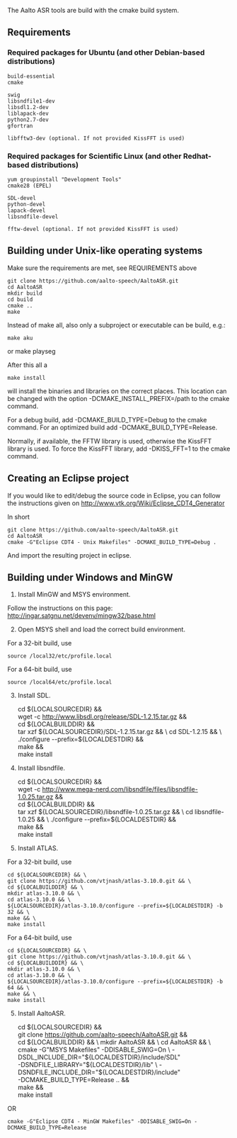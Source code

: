 The Aalto ASR tools are build with the cmake build system.


## Requirements

### Required packages for Ubuntu (and other Debian-based distributions)

    build-essential
    cmake

    swig
    libsndfile1-dev
    libsdl1.2-dev
    liblapack-dev
    python2.7-dev
    gfortran

    libfftw3-dev (optional. If not provided KissFFT is used)

### Required packages for Scientific Linux (and other Redhat-based distributions)

    yum groupinstall "Development Tools"
    cmake28 (EPEL)

    SDL-devel
    python-devel
    lapack-devel
    libsndfile-devel
    
    fftw-devel (optional. If not provided KissFFT is used)


## Building under Unix-like operating systems

Make sure the requirements are met, see REQUIREMENTS above

    git clone https://github.com/aalto-speech/AaltoASR.git
    cd AaltoASR
    mkdir build
    cd build 
    cmake ..
    make

Instead of make all, also only a subproject or executable can be build, e.g.:
   
    make aku

or 
    make playseg

After this all a 

    make install

will install the binaries and libraries on the correct places. This location can be changed with the option -DCMAKE_INSTALL_PREFIX=/path to the cmake command.

For a debug build, add -DCMAKE_BUILD_TYPE=Debug to the cmake command. For an optimized build add -DCMAKE_BUILD_TYPE=Release.

Normally, if available, the FFTW library is used, otherwise the KissFFT library is used. To force the KissFFT library, add -DKISS_FFT=1 to the cmake command.


## Creating an Eclipse project

If you would like to edit/debug the source code in Eclipse, you can follow the instructions given on http://www.vtk.org/Wiki/Eclipse_CDT4_Generator

In short

    git clone https://github.com/aalto-speech/AaltoASR.git
    cd AaltoASR
    cmake -G"Eclipse CDT4 - Unix Makefiles" -DCMAKE_BUILD_TYPE=Debug .

And import the resulting project in eclipse.


## Building under Windows and MinGW

1. Install MinGW and MSYS environment.

Follow the instructions on this page: http://ingar.satgnu.net/devenv/mingw32/base.html

2. Open MSYS shell and load the correct build environment.

For a 32-bit build, use

    source /local32/etc/profile.local

For a 64-bit build, use

    source /local64/etc/profile.local

3. Install SDL.

    cd ${LOCALSOURCEDIR} && \
    wget -c http://www.libsdl.org/release/SDL-1.2.15.tar.gz && \
    cd ${LOCALBUILDDIR} && \
    tar xzf ${LOCALSOURCEDIR}/SDL-1.2.15.tar.gz && \
    cd SDL-1.2.15 && \
    ./configure --prefix=${LOCALDESTDIR} && \
    make && \
    make install

3. Install libsndfile.

    cd ${LOCALSOURCEDIR} && \
    wget -c http://www.mega-nerd.com/libsndfile/files/libsndfile-1.0.25.tar.gz && \
    cd ${LOCALBUILDDIR} && \
    tar xzf ${LOCALSOURCEDIR}/libsndfile-1.0.25.tar.gz && \
    cd libsndfile-1.0.25 && \
    ./configure --prefix=${LOCALDESTDIR} && \
    make && \
    make install
    
4. Install ATLAS.

For a 32-bit build, use

    cd ${LOCALSOURCEDIR} && \
    git clone https://github.com/vtjnash/atlas-3.10.0.git && \
    cd ${LOCALBUILDDIR} && \
    mkdir atlas-3.10.0 && \
    cd atlas-3.10.0 && \
    ${LOCALSOURCEDIR}/atlas-3.10.0/configure --prefix=${LOCALDESTDIR} -b 32 && \
    make && \
    make install

For a 64-bit build, use

    cd ${LOCALSOURCEDIR} && \
    git clone https://github.com/vtjnash/atlas-3.10.0.git && \
    cd ${LOCALBUILDDIR} && \
    mkdir atlas-3.10.0 && \
    cd atlas-3.10.0 && \
    ${LOCALSOURCEDIR}/atlas-3.10.0/configure --prefix=${LOCALDESTDIR} -b 64 && \
    make && \
    make install

5. Install AaltoASR.

    cd ${LOCALSOURCEDIR} && \
    git clone https://github.com/aalto-speech/AaltoASR.git && \
    cd ${LOCALBUILDDIR} && \
    mkdir AaltoASR && \
    cd AaltoASR && \
    cmake -G"MSYS Makefiles" -DDISABLE_SWIG=On \
    -DSDL_INCLUDE_DIR="${LOCALDESTDIR}/include/SDL" \
    -DSNDFILE_LIBRARY="${LOCALDESTDIR}/lib" \
    -DSNDFILE_INCLUDE_DIR="${LOCALDESTDIR}/include" \
    -DCMAKE_BUILD_TYPE=Release .. && \
    make && \
    make install

OR

	cmake -G"Eclipse CDT4 - MinGW Makefiles" -DDISABLE_SWIG=On -DCMAKE_BUILD_TYPE=Release
